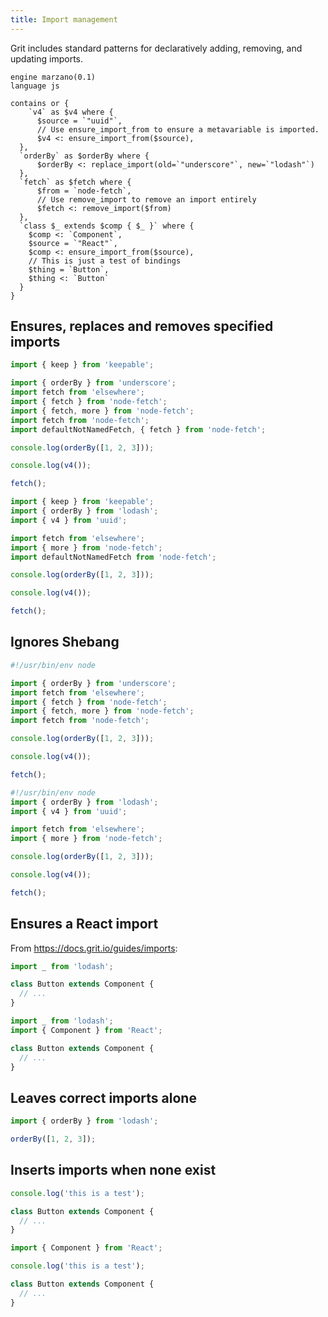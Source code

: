 ```yaml
---
title: Import management
---
```


Grit includes standard patterns for declaratively adding, removing, and updating imports.

```grit
engine marzano(0.1)
language js

contains or {
    `v4` as $v4 where {
      $source = `"uuid"`,
      // Use ensure_import_from to ensure a metavariable is imported.
      $v4 <: ensure_import_from($source),
  },
  `orderBy` as $orderBy where {
      $orderBy <: replace_import(old=`"underscore"`, new=`"lodash"`)
  },
  `fetch` as $fetch where {
      $from = `node-fetch`,
      // Use remove_import to remove an import entirely
      $fetch <: remove_import($from)
  },
  `class $_ extends $comp { $_ }` where {
    $comp <: `Component`,
    $source = `"React"`,
    $comp <: ensure_import_from($source),
    // This is just a test of bindings
    $thing = `Button`,
    $thing <: `Button`
  }
}
```

## Ensures, replaces and removes specified imports

```js
import { keep } from 'keepable';

import { orderBy } from 'underscore';
import fetch from 'elsewhere';
import { fetch } from 'node-fetch';
import { fetch, more } from 'node-fetch';
import fetch from 'node-fetch';
import defaultNotNamedFetch, { fetch } from 'node-fetch';

console.log(orderBy([1, 2, 3]));

console.log(v4());

fetch();
```

```js
import { keep } from 'keepable';
import { orderBy } from 'lodash';
import { v4 } from 'uuid';

import fetch from 'elsewhere';
import { more } from 'node-fetch';
import defaultNotNamedFetch from 'node-fetch';

console.log(orderBy([1, 2, 3]));

console.log(v4());

fetch();
```

## Ignores Shebang

```js
#!/usr/bin/env node

import { orderBy } from 'underscore';
import fetch from 'elsewhere';
import { fetch } from 'node-fetch';
import { fetch, more } from 'node-fetch';
import fetch from 'node-fetch';

console.log(orderBy([1, 2, 3]));

console.log(v4());

fetch();
```

```js
#!/usr/bin/env node
import { orderBy } from 'lodash';
import { v4 } from 'uuid';

import fetch from 'elsewhere';
import { more } from 'node-fetch';

console.log(orderBy([1, 2, 3]));

console.log(v4());

fetch();
```

## Ensures a React import

From https://docs.grit.io/guides/imports:

```typescript
import _ from 'lodash';

class Button extends Component {
  // ...
}
```

```typescript
import _ from 'lodash';
import { Component } from 'React';

class Button extends Component {
  // ...
}
```

## Leaves correct imports alone

```js
import { orderBy } from 'lodash';

orderBy([1, 2, 3]);
```

## Inserts imports when none exist

```typescript
console.log('this is a test');

class Button extends Component {
  // ...
}
```

```typescript
import { Component } from 'React';

console.log('this is a test');

class Button extends Component {
  // ...
}
```
